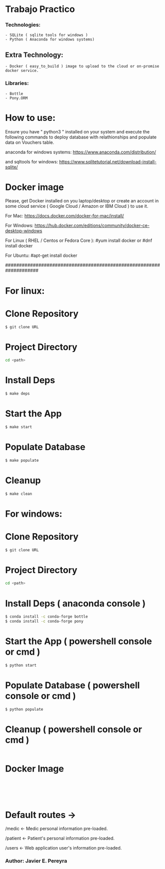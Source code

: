 # Trabajo Practico

### Technologies:
    - SQLite ( sqlite tools for windows )
    - Python ( Anaconda for windows systems)

## Extra Technology:
    - Docker ( easy_to_build ) image to upload to the cloud or on-promise docker service.

### Libraries:
    - Bottle
    - Pony.ORM

# How to use:
Ensure you have " python3 " installed on your system and execute the following commands to deploy database with relathionships and populate data on Vouchers table.

anaconda for windows systems:
https://www.anaconda.com/distribution/

and sqltools for windows:
https://www.sqlitetutorial.net/download-install-sqlite/

# Docker image #####################################################
Please, get Docker installed on you laptop/desktop or create an account in some cloud service ( Google Cloud / Amazon or IBM Cloud ) to use it.

For Mac:
https://docs.docker.com/docker-for-mac/install/

For Windows:
https://hub.docker.com/editions/community/docker-ce-desktop-windows

For Linux ( RHEL / Centos or Fedora Core ):
#yum install docker or #dnf install docker

For Ubuntu:
#apt-get install docker

####################################################################

# For linux:

# Clone Repository

```sh
$ git clone URL
```

# Project Directory
```sh 
cd <path>
``` 

# Install Deps
```sh
$ make deps
```

# Start the App
```sh
$ make start
```

# Populate Database
```sh
$ make populate
```

# Cleanup 
```sh
$ make clean
```

# For windows:

# Clone Repository

```sh
$ git clone URL
```

# Project Directory
```sh 
cd <path>
``` 

# Install Deps ( anaconda console )
```sh
$ conda install -c conda-forge bottle
$ conda install -c conda-forge pony
```

# Start the App ( powershell console or cmd )
```sh
$ python start
```

# Populate Database ( powershell console or cmd )
```sh
$ python populate
```

# Cleanup ( powershell console or cmd )
``` delete sqlite.db file
```

# Docker Image
``` git clone project
```

``` cd project
```

``` docker build -t "tcl_pereyra" .
```

``` docker run -p 8080:8080 -it tcl_pereyra
```

``` Go to firefox browser -> url:  http://localhost:8080/route's
```

# Default routes ->

/medic <- Medic personal information pre-loaded.

/patient <- Patient's personal information pre-loaded.

/users <- Web application user's information pre-loaded.

### Author: Javier E. Pereyra
